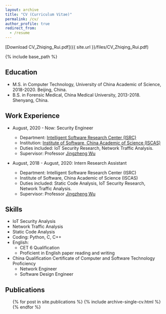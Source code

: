 ```yaml
---
layout: archive
title: "CV (Curriculum Vitae)"
permalink: /cv/
author_profile: true
redirect_from:
  - /resume
---
```



[Download CV_Zhiqing_Rui.pdf]({{ site.url }}/files/CV_Zhiqing_Rui.pdf)

{% include base_path %}

## Education

* M.S. in Computer Technology, University of China Academic of Science, 2018-2020. Beijing, China.
* B.S. in Forensic Medical, China Medical University, 2013-2018. Shenyang, China.

## Work Experience

* August, 2020 - Now: Security Engineer
  * Department: [Intelligent Software Research Center (ISRC)](https://isrc.iscas.ac.cn/)
  * Institution: [Institute of Software, China Academic of Science (ISCAS)](http://www.iscas.ac.cn/)
  * Duties included: IoT Security Research, Network Traffic Analysis.
  * Supervisor: Professor [Jingzheng Wu](https://scholar.google.com/citations?user=ePUcUP4AAAAJ&hl=en)

* August, 2018 - August, 2020: Intern Research Assistant
  * Department: Intelligent Software Research Center (ISRC)
  * Institute of Software, China Academic of Science (ISCAS)
  * Duties included: Static Code Analysis, IoT Security Research, Network Traffic Analysis.
  * Supervisor: Professor [Jingzheng Wu](https://scholar.google.com/citations?user=ePUcUP4AAAAJ&hl=en)

## Skills

* IoT Security Analysis
* Network Traffic Analysis
* Static Code Analysis
* Coding: Python, C, C++
* English:
  * CET 6 Qualification
  * Proficient in English paper reading and writing
* China Qualification Certificate of Computer and Software Technology Proficiency
  * Network Engineer
  * Software Design Engineer

## Publications

  <ul>{% for post in site.publications %}
    {% include archive-single-cv.html %}
  {% endfor %}</ul>
  
<!-- Talks
======
  <ul>{% for post in site.talks %}
    {% include archive-single-talk-cv.html %}
  {% endfor %}</ul>
  
Teaching
======
  <ul>{% for post in site.teaching %}
    {% include archive-single-cv.html %}
  {% endfor %}</ul>
  
Service and leadership
======
* Currently signed in to 43 different slack teams -->
